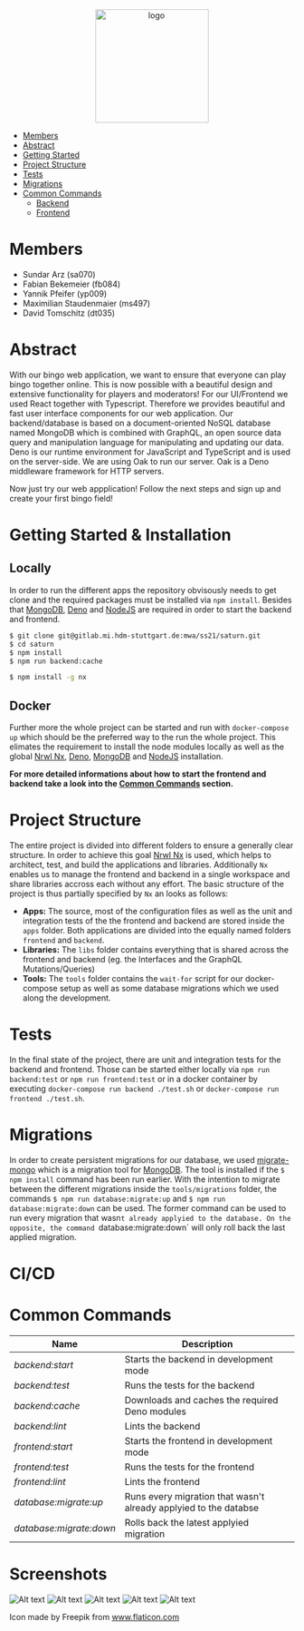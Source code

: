 <center>
  <img src="bingo.png" alt="logo" width="200"/>
</center>

- [Members](#Members)
- [Abstract](#Abstract)
- [Getting Started](#Getting-Started)
- [Project Structure](#Project-Structure)
- [Tests](#Tests)
- [Migrations](#Migrations)
- [Common Commands](#Common-Commands)
  - [Backend](#Backend)
  - [Frontend](#Frontend)

# Members

- Sundar Arz (sa070)
- Fabian Bekemeier (fb084)
- Yannik Pfeifer (yp009)
- Maximilian Staudenmaier (ms497)
- David Tomschitz (dt035)

# Abstract
With our bingo web application, we want to ensure that everyone can play bingo together online. This is now possible with a beautiful design and extensive functionality for players and moderators!
For our UI/Frontend we used React together with Typescript. Therefore we provides beautiful and fast user interface components for our web application. 
Our backend/database is based on a document-oriented NoSQL database named MongoDB which is combined with GraphQL, an open source data query and manipulation language for manipulating and updating our data. 
Deno is our runtime environment for JavaScript and TypeScript and is used on the server-side. 
We are using Oak to run our server. Oak is a Deno middleware framework for HTTP servers.

Now just try our web appplication! 
Follow the next steps and sign up and create your first bingo field!

# Getting Started & Installation

## Locally

In order to run the different apps the repository obvisously needs to get clone and the required packages must be installed via `npm install`. Besides that [MongoDB](https://www.mongodb.com/), [Deno](https://deno.land/) and [NodeJS](https://nodejs.org/) are required in order to start the backend and frontend.

```bash
$ git clone git@gitlab.mi.hdm-stuttgart.de:mwa/ss21/saturn.git
$ cd saturn
$ npm install
$ npm run backend:cache

$ npm install -g nx
```

## Docker

Further more the whole project can be started and run with `docker-compose up` which should be the preferred way to the run the whole project. This elimates the requirement to install the node modules locally as well as the global [Nrwl Nx](https://nx.dev/), [Deno](https://deno.land/), [MongoDB](https://www.mongodb.com/) and [NodeJS](https://nodejs.org/) installation.

**For more detailed informations about how to start the frontend and backend take a look into the [Common Commands](#Common-Commands) section.**

# Project Structure

The entire project is divided into different folders to ensure a generally clear structure. In order to achieve this goal [Nrwl Nx](https://nx.dev/) is used, which helps to architect, test, and build the applications and libraries. Additionally `Nx` enables us to manage the frontend and backend in a single workspace and share libraries accross each without any effort. The basic structure of the project is thus partially specified by `Nx` an looks as follows:

- **Apps:** The source, most of the configuration files as well as the unit and integration tests of the the frontend and backend are stored inside the `apps` folder. Both applications are divided into the equally named folders `frontend` and `backend`.
- **Libraries:** The `libs` folder contains everything that is shared across the frontend and backend (eg. the Interfaces and the GraphQL Mutations/Queries)
- **Tools:** The `tools` folder contains the `wait-for` script for our docker-compose setup as well as some database migrations which we used along the development.

# Tests

In the final state of the project, there are unit and integration tests for the backend and frontend. Those can be started either locally via `npm run backend:test` or `npm run frontend:test` or in a docker container by executing `docker-compose run backend ./test.sh` or `docker-compose run frontend ./test.sh`.

# Migrations

In order to create persistent migrations for our database, we used [migrate-mongo](https://github.com/seppevs/migrate-mongo) which is a migration tool for [MongoDB](https://www.mongodb.com/). The tool is installed if the `$ npm install` command has been run earlier. With the intention to migrate between the different migrations inside the `tools/migrations` folder, the commands `$ npm run database:migrate:up` and `$ npm run database:migrate:down` can be used. The former command can be used to run every migration that wasn`t already applyied to the database. On the opposite, the command `database:migrate:down` will only roll back the last applied migration.

# CI/CD

# Common Commands

| Name                    | Description                                                      |
| ----------------------- | ---------------------------------------------------------------- |
| _backend:start_         | Starts the backend in development mode                           |
| _backend:test_          | Runs the tests for the backend                                   |
| _backend:cache_         | Downloads and caches the required Deno modules                   |
| _backend:lint_          | Lints the backend                                                |
| _frontend:start_        | Starts the frontend in development mode                          |
| _frontend:test_         | Runs the tests for the frontend                                  |
| _frontend:lint_         | Lints the frontend                                               |
| _database:migrate:up_   | Runs every migration that wasn't already applyied to the databse |
| _database:migrate:down_ | Rolls back the latest applyied migration                         |

# Screenshots

![Alt text](./screenshots/games_screen.png)
![Alt text](./screenshots/create_game_dialog.png)
![Alt text](./screenshots/game_screen.png)
![Alt text](./screenshots/game_screen_bingo.png)
![Alt text](./screenshots/game_screen_admin.png)

Icon made by Freepik from www.flaticon.com
